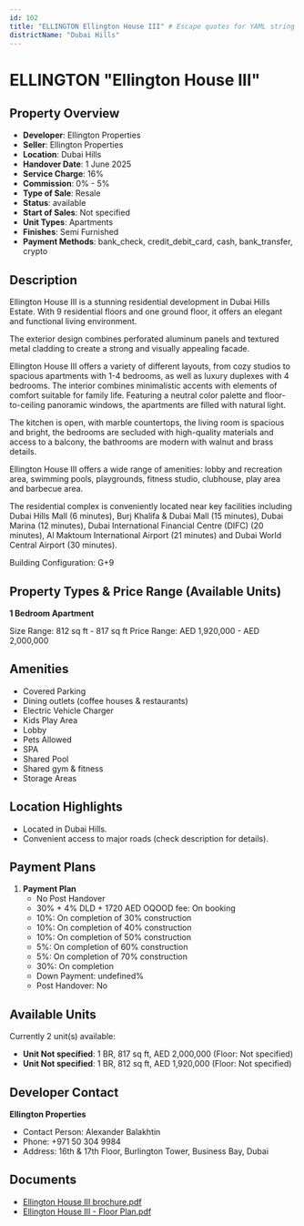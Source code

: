 ```yaml
---
id: 102
title: "ELLINGTON Ellington House III" # Escape quotes for YAML string
districtName: "Dubai Hills"
---
```


# ELLINGTON "Ellington House III"

## Property Overview
- **Developer**: Ellington Properties
- **Seller**: Ellington Properties
- **Location**: Dubai Hills
- **Handover Date**: 1 June 2025
- **Service Charge**: 16%
- **Commission**: 0% - 5%
- **Type of Sale**: Resale
- **Status**: available
- **Start of Sales**: Not specified
- **Unit Types**: Apartments
- **Finishes**: Semi Furnished
- **Payment Methods**: bank_check, credit_debit_card, cash, bank_transfer, crypto

## Description
Ellington House III is a stunning residential development in Dubai Hills Estate. With 9 residential floors and one ground floor, it offers an elegant and functional living environment.

The exterior design combines perforated aluminum panels and textured metal cladding to create a strong and visually appealing facade.

Ellington House III offers a variety of different layouts, from cozy studios to spacious apartments with 1-4 bedrooms, as well as luxury duplexes with 4 bedrooms. The interior combines minimalistic accents with elements of comfort suitable for family life. Featuring a neutral color palette and floor-to-ceiling panoramic windows, the apartments are filled with natural light.

The kitchen is open, with marble countertops, the living room is spacious and bright, the bedrooms are secluded with high-quality materials and access to a balcony, the bathrooms are modern with walnut and brass details.

Ellington House III offers a wide range of amenities: lobby and recreation area, swimming pools, playgrounds, fitness studio, clubhouse, play area and barbecue area.

The residential complex is conveniently located near key facilities including Dubai Hills Mall (6 minutes), Burj Khalifa & Dubai Mall (15 minutes), Dubai Marina (12 minutes), Dubai International Financial Centre (DIFC) (20 minutes), Al Maktoum International Airport (21 minutes) and Dubai World Central Airport (30 minutes).

Building Configuration: G+9

## Property Types & Price Range (Available Units)
**1 Bedroom Apartment**

Size Range: 812 sq ft - 817 sq ft
Price Range: AED 1,920,000 - AED 2,000,000

## Amenities
- Covered Parking
- Dining outlets  (coffee houses & restaurants)
- Electric Vehicle Charger
- Kids Play Area
- Lobby
- Pets Allowed
- SPA
- Shared Pool
- Shared gym & fitness
- Storage Areas

## Location Highlights
- Located in Dubai Hills.
- Convenient access to major roads (check description for details).

## Payment Plans
1. **Payment Plan**
   - No Post Handover
   - 30% + 4% DLD + 1720 AED OQOOD fee: On booking
   - 10%: On completion of 30% construction
   - 10%: On completion of 40% construction
   - 10%: On completion of 50% construction
   - 5%: On completion of 60% construction
   - 5%: On completion of 70% construction
   - 30%: On completion
   - Down Payment: undefined%
   - Post Handover: No

## Available Units
Currently 2 unit(s) available:
- **Unit Not specified**: 1 BR, 817 sq ft, AED 2,000,000 (Floor: Not specified)
- **Unit Not specified**: 1 BR, 812 sq ft, AED 1,920,000 (Floor: Not specified)

## Developer Contact
**Ellington Properties**
- Contact Person: Alexander Balakhtin
- Phone: +971 50 304 9984
- Address: 16th & 17th Floor, Burlington Tower, Business Bay, Dubai

## Documents
- [Ellington House III brochure.pdf](https://cdn.geniemap.net/2023/06/23/CLmS2itkc6CZlnQ6d4ay94WfVRaoDfEYAZFERwkL.pdf)
- [Ellington House III - Floor Plan.pdf](https://cdn.geniemap.net/2023/06/23/F7b5tBI8bVgGAsz8KDSHeMIDVZ3JgeCMKJ1IpDXY.pdf)
